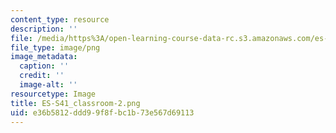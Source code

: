 ```yaml
---
content_type: resource
description: ''
file: /media/https%3A/open-learning-course-data-rc.s3.amazonaws.com/es-s41-speak-italian-with-your-mouth-full-spring-2012/e36b5812ddd99f8fbc1b73e567d69113_ES-S41_classroom-2.png
file_type: image/png
image_metadata:
  caption: ''
  credit: ''
  image-alt: ''
resourcetype: Image
title: ES-S41_classroom-2.png
uid: e36b5812-ddd9-9f8f-bc1b-73e567d69113
---
```


